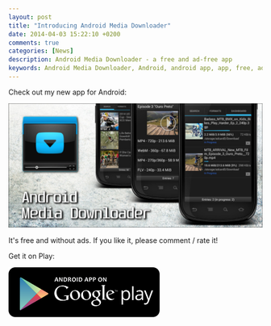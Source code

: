 ```yaml
---
layout: post
title: "Introducing Android Media Downloader"
date: 2014-04-03 15:22:10 +0200
comments: true
categories: [News]
description: Android Media Downloader - a free and ad-free app
keywords: Android Media Downloader, Android, android app, app, free, ad-free, no ads, dentex, video, audio, downloader, media, conversion, extraction, management
---
```

Check out my new app for Android:

[![AMD_banner](/images/apps/AMD_banner.jpg)](/apps/androidmediadownloader)

It's free and without ads. If you like it, please comment / rate it!

Get it on Play:

[![Play_link](/images/others/android-app-on-google-play.png)](https://play.google.com/store/apps/details?id=dentex.video.downloader)
